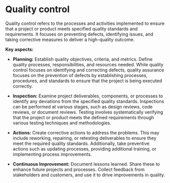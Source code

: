 # Quality control

Quality control refers to the processes and activities implemented to ensure that a project or product meets specified quality standards and requirements. It focuses on preventing defects, identifying issues, and taking corrective measures to deliver a high-quality outcome. 

**Key aspects:**

* **Planning:** Establish quality objectives, criteria, and metrics. Define quality processes, responsibilities, and resources needed. While quality control focuses on identifying and correcting defects, quality assurance focuses on the prevention of defects by establishing processes, procedures, and standards to ensure that the project is being executed correctly.

* **Inspection:** Examine project deliverables, components, or processes to identify any deviations from the specified quality standards. Inspections can be performed at various stages, such as design reviews, code reviews, or document reviews. Testing involves systematically verifying that the project or product meets the defined requirements through various testing techniques and methodologies.

* **Actions:** Create corrective actions to address the problems. This may include reworking, repairing, or retesting deliverables to ensure they meet the required quality standards. Additionally, take preventive actions such as updating processes, providing additional training, or implementing process improvements.

* **Continuous Improvement:** Document lessons learned. Share these to enhance future projects and processes. Collect feedback from stakeholders and customers, and use it to drive improvements in quality.